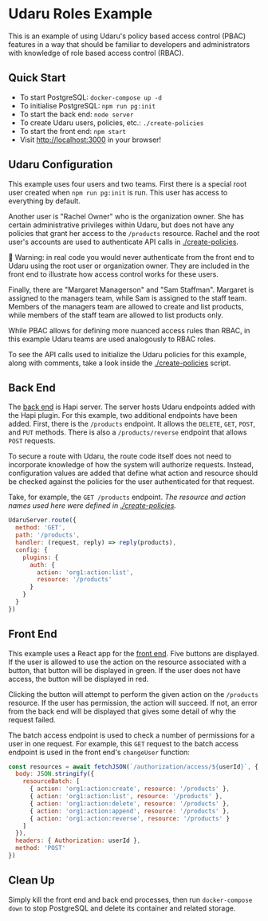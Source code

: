 # Udaru Roles Example

This is an example of using Udaru's policy based access control (PBAC) features in a way that should be familiar to developers and administrators with knowledge of role based access control (RBAC).

## Quick Start

 - To start PostgreSQL: `docker-compose up -d`
 - To initialise PostgreSQL: `npm run pg:init`
 - To start the back end: `node server`
 - To create Udaru users, policies, etc.: `./create-policies`
 - To start the front end: `npm start`
 - Visit [http://localhost:3000](http://localhost:3000) in your browser!

## Udaru Configuration

This example uses four users and two teams.  First there is a special root user created when `npm run pg:init` is run.  This user has access to everything by default.

Another user is "Rachel Owner" who is the organization owner.  She has certain administrative privileges within Udaru, but does not have any policies that grant her access to the `/products` resource.  Rachel and the root user's accounts are used to authenticate API calls in [./create-policies](./create-policies).

🚨 Warning: in real code you would never authenticate from the front end to Udaru using the root user or organization owner.  They are included in the front end to illustrate how access control works for these users.

Finally, there are "Margaret Managerson" and "Sam Staffman".  Margaret is assigned to the managers team, while Sam is assigned to the staff team.  Members of the managers team are allowed to create and list products, while members of the staff team are allowed to list products only.

While PBAC allows for defining more nuanced access rules than RBAC, in this example Udaru teams are used analogously to RBAC roles.

To see the API calls used to initialize the Udaru policies for this example, along with comments, take a look inside the [./create-policies](./create-policies) script.

## Back End

The [back end](./server.js) is Hapi server.  The server hosts Udaru endpoints added with the Hapi plugin.  For this example, two additional endpoints have been added.  First, there is the `/products` endpoint.  It allows the `DELETE`, `GET`, `POST`, and `PUT` methods.  There is also a `/products/reverse` endpoint that allows `POST` requests.

To secure a route with Udaru, the route code itself does not need to incorporate knowledge of how the system will authorize requests.  Instead, configuration values are added that define what action and resource should be checked against the policies for the user authenticated for that request.

Take, for example, the `GET /products` endpoint.  *The resource and action names used here were defined in [./create-policies](./create-policies).*

```javascript
UdaruServer.route({
  method: 'GET',
  path: '/products',
  handler: (request, reply) => reply(products),
  config: {
    plugins: {
      auth: {
        action: 'org1:action:list',
        resource: '/products'
      }
    }
  }
})
```

## Front End

This example uses a React app for the [front end](./src/App.js).  Five buttons are displayed.  If the user is allowed to use the action on the resource associated with a button, that button will be displayed in green.  If the user does not have access, the button will be displayed in red.

Clicking the button will attempt to perform the given action on the `/products` resource.  If the user has permission, the action will succeed.  If not, an error from the back end will be displayed that gives some detail of why the request failed.

The batch access endpoint is used to check a number of permissions for a user in one request.  For example, this `GET` request to the batch access endpoint is used in the front end's `changeUser` function:

```javascript
const resources = await fetchJSON(`/authorization/access/${userId}`, {
  body: JSON.stringify({
    resourceBatch: [
      { action: 'org1:action:create', resource: '/products' },
      { action: 'org1:action:list', resource: '/products' },
      { action: 'org1:action:delete', resource: '/products' },
      { action: 'org1:action:append', resource: '/products' },
      { action: 'org1:action:reverse', resource: '/products' }
    ]
  }),
  headers: { Authorization: userId },
  method: 'POST'
})
```

## Clean Up

Simply kill the front end and back end processes, then run `docker-compose down` to stop PostgreSQL and delete its container and related storage.
